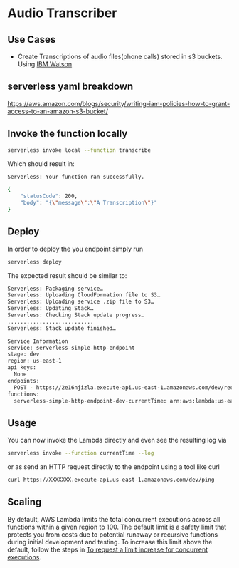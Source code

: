 # Audio Transcriber

## Use Cases

- Create Transcriptions of audio files(phone calls) stored in s3 buckets. Using [IBM Watson](https://www.ibm.com/cloud-computing/bluemix/watson)

## serverless yaml breakdown
https://aws.amazon.com/blogs/security/writing-iam-policies-how-to-grant-access-to-an-amazon-s3-bucket/

## Invoke the function locally

```bash
serverless invoke local --function transcribe
```

Which should result in:

```bash
Serverless: Your function ran successfully.

{
    "statusCode": 200,
    "body": "{\"message\":\"A Transcription\"}"
}
```

## Deploy

In order to deploy the you endpoint simply run

```bash
serverless deploy
```

The expected result should be similar to:

```bash
Serverless: Packaging service…
Serverless: Uploading CloudFormation file to S3…
Serverless: Uploading service .zip file to S3…
Serverless: Updating Stack…
Serverless: Checking Stack update progress…
...........................
Serverless: Stack update finished…

Service Information
service: serverless-simple-http-endpoint
stage: dev
region: us-east-1
api keys:
  None
endpoints:
  POST - https://2e16njizla.execute-api.us-east-1.amazonaws.com/dev/request
functions:
  serverless-simple-http-endpoint-dev-currentTime: arn:aws:lambda:us-east-1:488110005556:function:serverless-simple-http-endpoint-dev-currentTime
```

## Usage

You can now invoke the Lambda directly and even see the resulting log via

```bash
serverless invoke --function currentTime --log
```

or as send an HTTP request directly to the endpoint using a tool like curl

```bash
curl https://XXXXXXX.execute-api.us-east-1.amazonaws.com/dev/ping
```

## Scaling

By default, AWS Lambda limits the total concurrent executions across all functions within a given region to 100. The default limit is a safety limit that protects you from costs due to potential runaway or recursive functions during initial development and testing. To increase this limit above the default, follow the steps in [To request a limit increase for concurrent executions](http://docs.aws.amazon.com/lambda/latest/dg/concurrent-executions.html#increase-concurrent-executions-limit).